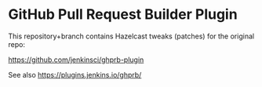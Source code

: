 # GitHub Pull Request Builder Plugin

This repository+branch contains Hazelcast tweaks (patches) for the original repo:

https://github.com/jenkinsci/ghprb-plugin

See also https://plugins.jenkins.io/ghprb/
